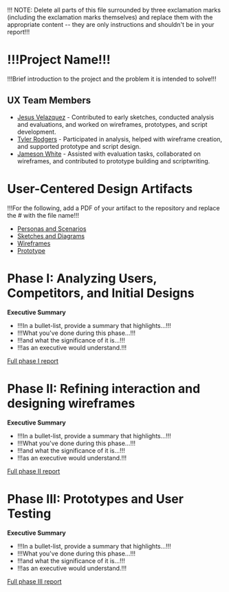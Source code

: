 !!! NOTE: Delete all parts of this file surrounded by three exclamation marks (including the exclamation marks themselves) and replace them with the appropriate content -- they are only instructions and shouldn't be in your report!!!

# !!!Project Name!!!

!!!Brief introduction to the project and the problem it is intended to solve!!!

## UX Team Members

* [Jesus Velazquez](https://jesus-portfolio-link.com) - Contributed to early sketches, conducted analysis and evaluations, and worked on wireframes, prototypes, and script development.
* [Tyler Rodgers](https://tyler-portfolio-link.com) - Participated in analysis, helped with wireframe creation, and supported prototype and script design.
* [Jameson White](https://jameson-portfolio-link.com) - Assisted with evaluation tasks, collaborated on wireframes, and contributed to prototype building and scriptwriting.


# User-Centered Design Artifacts
 
!!!For the following, add a PDF of your artifact to the repository and replace the # with the file name!!!

* [Personas and Scenarios](personas/)
* [Sketches and Diagrams](sketches/)
* [Wireframes](wireframes/)
* [Prototype](#)

# Phase I: Analyzing Users, Competitors, and Initial Designs

**Executive Summary**

* !!!In a bullet-list, provide a summary that highlights...!!!
* !!!What you've done during this phase...!!!
* !!!and what the significance of it is...!!!
* !!!as an executive would understand.!!!

[Full phase I report](phaseI/)

# Phase II: Refining interaction and designing wireframes

**Executive Summary**

* !!!In a bullet-list, provide a summary that highlights...!!!
* !!!What you've done during this phase...!!!
* !!!and what the significance of it is...!!!
* !!!as an executive would understand.!!!

[Full phase II report](phaseII/)

# Phase III: Prototypes and User Testing

**Executive Summary**

* !!!In a bullet-list, provide a summary that highlights...!!!
* !!!What you've done during this phase...!!!
* !!!and what the significance of it is...!!!
* !!!as an executive would understand.!!!

[Full phase III report](phaseIII/)
